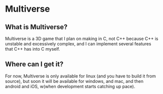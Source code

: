 # Multiverse
## What is Multiverse?
Multiverse is a 3D game that I plan on making in C, not C++ because C++ is unstable and excessively complex, and I can implement several features that C++ has into C myself.
## Where can I get it?
For now, Multiverse is only available for linux (and you have to build it from source), but soon it will be available for windows, and mac, and then android and iOS, w(when development starts catching up pace).
